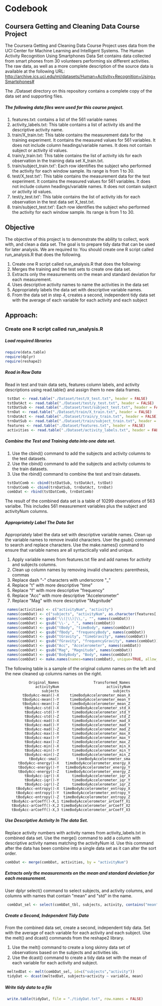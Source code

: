 # Codebook
## Coursera Getting and Cleaning Data Course Project
The Coursera Getting and Cleaning Data Course Project uses data from the UCI Center for Machine Learning and Intelligent Systems.  The Human Activity Recognition Using Smartphones Data Set contains data collected from smart phones from 30 volunteers performing six different activities.
The raw data, as well as a more complete description of the source data is available at the following URL:
http://archive.ics.uci.edu/ml/datasets/Human+Activity+Recognition+Using+Smartphones#

The ./Dataset directory on this repository contains a complete copy of the data set and supporting files.

##### The following data files were used for this course project.
1.	features.txt: contains a list of the 561 variable names
2.	activity_labels.txt: This table contains a list of activity ids and the descriptive activity name.
3.	train/X_train.txt: This table contains the measurement data for the training experiment.  It contains the measured values for 561 variables.  It does not include column headings/variable names.  It does not contain subject or activity id values.
4.	train/y_train.txt: This table contains the list of activity ids for each observation in the training data set X_train.txt.
5.	train/subject_train.txt': Each row identifies the subject who performed the activity for each window sample. Its range is from 1 to 30. 
6.	test/X_test.txt': This table contains the measurement data for the test experiment.  It contains the measured values for 561 variables.  It does not include column headings/variable names.  It does not contain subject or activity id values.
7.	test/y_test.txt': This table contains the list of activity ids for each observation in the test data set X_test.txt.
8.	train/subject_test.txt': Each row identifies the subject who performed the activity for each window sample. Its range is from 1 to 30. 

## Objective
The objective of this project is to demonstrate the ability to collect, work with, and clean a data set. The goal is to prepare tidy data that can be used for later analysis. We are required to: 
 You should create one R script called run_analysis.R that does the following. 

1.	Create one R script called run_analysis.R that does the following:
2.	Merges the training and the test sets to create one data set.
3.	Extracts only the measurements on the mean and standard deviation for each measurement. 
4.	Uses descriptive activity names to name the activities in the data set
5.	Appropriately labels the data set with descriptive variable names. 
6.	From the data set in step 4, creates a second, independent tidy data set with the average of each variable for each activity and each subject

	
## Approach:
### Create one R script called run_analysis.R

##### Load required libraries

```R
require(data.table)
require(dplyr)
require(reshape2)
```

##### Read in Raw Data
Read in test and train data sets, features column labels, and activity descriptions using read.table() and assign them to new data frames.

```R
 tstDat <- read.table("./Dataset/test/X_test.txt", header = FALSE)
 tstDatAct <- read.table("./Dataset/test/y_test.txt", header = FALSE)
 tstDatSub <- read.table("./Dataset/test/subject_test.txt", header = FALSE)
 trnDat <- read.table("./Dataset/train/X_train.txt", header = FALSE)
 trnDatAct <- read.table("./Dataset/train/y_train.txt", header = FALSE)
 trnDatSub <- read.table("./Dataset/train/subject_train.txt", header = FALSE)
 features <- read.table("./Dataset/features.txt", header = FALSE)
 activities <- read.table("./Dataset/activity_labels.txt", header = FALSE)
```

##### Combine the Test and Training data into one data set.
 1. Use the cbind() command to add the subjects and activity columns to the test datasets.
 2. Use the cbind() command to add the subjects and activity columns to the train datasets.
 3. Use the rbind() command to combine the test and train datasets.

```R
 tstDatComb <- cbind(tstDatSub, tstDatAct, tstDat)
 trnDatComb <- cbind(trnDatSub, trnDatAct, trnDat)
 combDat <- rbind(tstDatComb, trnDatComb)
```

The result of the combined data set is a table of 10299 observations of 563 varialbe.  This includes 561 measurement variables plus the subject and activityNum columns.


##### Appropriately Label The Data Set
Appropriately label the data set with descriptive variable names. Clean up the variable names to remove invalid characters.  User the gsub() command to search and replace characters.  Use the make.names() command to ensure that variable names are all syntactically valid and unique.
 1. Apply variable names from features.txt file and add names for activity and subjects columns. 
 2. Clean up column names by removing invalid characters: parenthesis, commas
 3. Replace dash "-" characters with underscrore "_"
 4. Replace "t" with more descriptive "time"
 5. Replace "f" with more descriptive "frequency"
 6. Replace "Acc" with more descriptive "Accelerometer"
 7. Replace "Mag" with more descriptive "Magnitude"
 
```R
 names(activities) <- c("activityNum", "activity")
 names(combDat) <- c("subjects", "activityNum", as.character(features[, 2]))
 names(combDat) <- gsub('\\(|\\)|\\,', "", names(combDat))
 names(combDat) <- gsub('\\-', "_", names(combDat))
 names(combDat) <- gsub("tBody", "timeBody", names(combDat))
 names(combDat) <- gsub("fBody", "frequencyBody", names(combDat))
 names(combDat) <- gsub("tGravity", "timeGravity", names(combDat))
 names(combDat) <- gsub("fGravity", "frequencyGravity", names(combDat))
 names(combDat) <- gsub("Acc", "Accelerometer", names(combDat))
 names(combDat) <- gsub("Mag", "Magnitude", names(combDat))
 names(combDat) <- gsub("BodyBody", "Body", names(combDat))
 names(combDat) <- make.names(names=names(combDat), unique=TRUE, allow_ = TRUE)'
```

The following table is a sample of the original column names on the left and the new cleaned up columns names on the right.

```
           Original_Names                Transformed_Names
              activityNum                      activityNum
                 subjects                         subjects
        tBodyAcc-mean()-X     timeBodyAccelerometer_mean_X
        tBodyAcc-mean()-Y     timeBodyAccelerometer_mean_Y
        tBodyAcc-mean()-Z     timeBodyAccelerometer_mean_Z
         tBodyAcc-std()-X      timeBodyAccelerometer_std_X
         tBodyAcc-std()-Y      timeBodyAccelerometer_std_Y
         tBodyAcc-std()-Z      timeBodyAccelerometer_std_Z
         tBodyAcc-mad()-X      timeBodyAccelerometer_mad_X
         tBodyAcc-mad()-Y      timeBodyAccelerometer_mad_Y
         tBodyAcc-mad()-Z      timeBodyAccelerometer_mad_Z
         tBodyAcc-max()-X      timeBodyAccelerometer_max_X
         tBodyAcc-max()-Y      timeBodyAccelerometer_max_Y
         tBodyAcc-max()-Z      timeBodyAccelerometer_max_Z
         tBodyAcc-min()-X      timeBodyAccelerometer_min_X
         tBodyAcc-min()-Y      timeBodyAccelerometer_min_Y
         tBodyAcc-min()-Z      timeBodyAccelerometer_min_Z
           tBodyAcc-sma()        timeBodyAccelerometer_sma
      tBodyAcc-energy()-X   timeBodyAccelerometer_energy_X
      tBodyAcc-energy()-Y   timeBodyAccelerometer_energy_Y
      tBodyAcc-energy()-Z   timeBodyAccelerometer_energy_Z
         tBodyAcc-iqr()-X      timeBodyAccelerometer_iqr_X
         tBodyAcc-iqr()-Y      timeBodyAccelerometer_iqr_Y
         tBodyAcc-iqr()-Z      timeBodyAccelerometer_iqr_Z
     tBodyAcc-entropy()-X  timeBodyAccelerometer_entropy_X
     tBodyAcc-entropy()-Y  timeBodyAccelerometer_entropy_Y
     tBodyAcc-entropy()-Z  timeBodyAccelerometer_entropy_Z
   tBodyAcc-arCoeff()-X,1 timeBodyAccelerometer_arCoeff_X1
   tBodyAcc-arCoeff()-X,2 timeBodyAccelerometer_arCoeff_X2
   tBodyAcc-arCoeff()-X,3 timeBodyAccelerometer_arCoeff_X3
```

##### Use Descriptive Activity In The data Set.
Replace activity numbers with activity names from activity_labels.txt in combined data set.  Use the merge() command to add a column with descriptive activity names matching the activityNum id.  Use this command after the data has been combine into a single data set as it can alter the sort order.

```R
combDat <- merge(combDat, activities, by = "activityNum")
```

##### Extracts only the measurements on the mean and standard deviation for each measurement.
User dplyr select() command to select subjects, and activity columns, and columns with names that contain "mean" and "std" in the name.
```R
 combDat_sel <- select(combDat_tbl, subjects, activity, contains("mean"), contains("std"))
 ```

##### Create a Second, Independent Tidy Data
From the combined data set, create a second, independent tidy data. Set with the average of each variable for each activity and each subject.  Use the melt() and dcast() commands from the reshape2 library.
 1. Use the melt() command to create a long skinny data set of observations based on the subjects and activities ids.
 2. Use the dcast() command to create a tidy data set with the mean of each variable for each activity and subject.

```R
 meltedDat <- melt(combDat_sel, id=c("subjects","activity"))
 tidyDat <- dcast(meltedDat, subjects+activity ~ variable, mean)
```

##### Write tidy data to a file
```R
 write.table(tidyDat, file = "./tidyDat.txt", row.names = FALSE)
```




